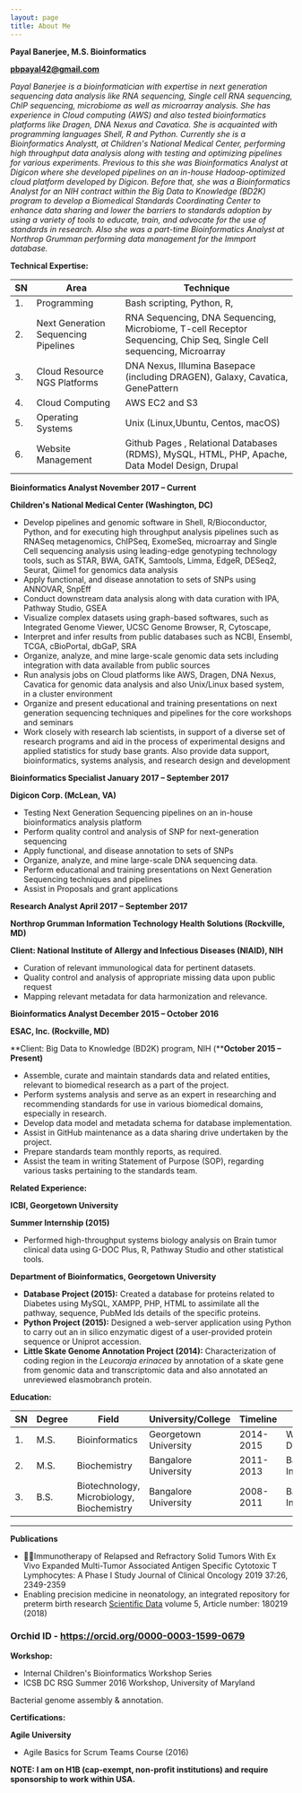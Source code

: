 ```yaml
---
layout: page
title: About Me
---
```


**Payal Banerjee, M.S. Bioinformatics**

[**pbpayal42@gmail.com**](mailto:pbpayal42@gmail.com)                                



_Payal Banerjee is a bioinformatician with expertise in next generation sequencing data analysis like RNA sequencing, Single cell RNA sequencing, ChIP sequencing, microbiome as well as microarray analysis. She has experience in Cloud computing (AWS) and  also tested bioinformatics platforms like Dragen, DNA Nexus and Cavatica. She is acquainted with programming languages Shell, R and Python. Currently she is a Bioinformatics Analystt, at Children&#39;s National Medical Center, performing high throughput data analysis along with testing and optimizing pipelines for various experiments. Previous to this she was Bioinformatics Analyst at Digicon where she developed pipelines on an in-house Hadoop-optimized cloud platform developed by Digicon. Before that, she was a Bioinformatics Analyst for an NIH contract within the Big Data to Knowledge (BD2K) program to develop a Biomedical Standards Coordinating Center to enhance data sharing and lower the barriers to standards adoption by using a variety of tools to educate, train, and advocate for the use of standards in research. Also she was a part-time Bioinformatics Analyst at Northrop Grumman performing data management for the Immport database._

**Technical Expertise:**

| **SN** | **Area** | **Technique** |
| --- | --- | --- |
| 1. | Programming | Bash scripting, Python, R, |
| 2. | Next Generation Sequencing Pipelines | RNA Sequencing, DNA Sequencing, Microbiome, T-cell Receptor Sequencing, Chip Seq, Single Cell sequencing, Microarray |
| 3. | Cloud Resource NGS Platforms | DNA Nexus, Illumina Basepace (including DRAGEN), Galaxy, Cavatica, GenePattern |
| 4. | Cloud Computing | AWS EC2 and S3 |
| 5. | Operating Systems | Unix (Linux,Ubuntu, Centos, macOS) |
| 6. | Website Management | Github Pages , Relational Databases (RDMS), MySQL, HTML, PHP, Apache, Data Model Design, Drupal |



**Bioinformatics Analyst                 November 2017 – Current**

**Children&#39;s National Medical Center (Washington, DC)**

- Develop pipelines and genomic software in Shell, R/Bioconductor, Python, and for executing high throughput analysis pipelines such as RNASeq metagenomics, ChIPSeq, ExomeSeq, microarray  and Single Cell sequencing analysis using leading-edge genotyping technology tools, such as STAR, BWA, GATK, Samtools, Limma, EdgeR, DESeq2, Seurat, Qiime1 for genomics data analysis
- Apply functional, and disease annotation to sets of SNPs using ANNOVAR, SnpEff
- Conduct downstream data analysis along with data curation with IPA, Pathway Studio, GSEA
- Visualize complex datasets using graph-based softwares, such as Integrated Genome Viewer, UCSC Genome Browser, R, Cytoscape,
- Interpret and infer results from public databases such as NCBI, Ensembl, TCGA, cBioPortal, dbGaP, SRA
- Organize, analyze, and mine large-scale genomic data sets including integration with data available from public sources
- Run analysis jobs on Cloud platforms like AWS, Dragen, DNA Nexus, Cavatica for genomic data analysis and also Unix/Linux based system, in a cluster environment
- Organize and present educational and training presentations on next generation sequencing techniques and pipelines for the core workshops and seminars
- Work closely with research lab scientists, in support of a diverse set of research programs and aid in the process of experimental designs and applied statistics for study base grants. Also provide data support, bioinformatics, systems analysis, and research design and development



**Bioinformatics Specialist                    January 2017 – September 2017**

**Digicon Corp. (McLean, VA)**

- Testing Next Generation Sequencing pipelines on an in-house bioinformatics analysis platform
- Perform quality control and analysis of SNP for next-generation sequencing
- Apply functional, and disease annotation to sets of SNPs
- Organize, analyze, and mine large-scale DNA sequencing data.
- Perform educational and training presentations on Next Generation Sequencing techniques and pipelines
- Assist in Proposals and grant applications



**Research Analyst                                                                                          April 2017 – September 2017**

**Northrop Grumman Information Technology Health Solutions (Rockville, MD)**

**Client: National Institute of Allergy and Infectious Diseases (NIAID), NIH**

- Curation of relevant immunological data for pertinent datasets.
- Quality control and analysis of appropriate missing data upon public request
- Mapping relevant metadata for data harmonization and relevance.



**Bioinformatics Analyst                     December 2015 – October 2016**

**ESAC, Inc. (Rockville, MD)**

**Client: Big Data to Knowledge (BD2K) program, NIH (****October 2015 – Present)**

- Assemble, curate and maintain standards data and related entities, relevant to biomedical research as a part of the project.
- Perform systems analysis and serve as an expert in researching and recommending standards for use in various biomedical domains, especially in research.
- Develop data model and metadata schema for database implementation.
- Assist in GitHub maintenance as a data sharing drive undertaken by the project.
- Prepare standards team monthly reports, as required.
- Assist the team in writing Statement of Purpose (SOP), regarding various tasks pertaining to the standards team.

**Related Experience:**

**ICBI, Georgetown University**

**Summer Internship (2015)**

- Performed high-throughput systems biology analysis on Brain tumor clinical data using G-DOC Plus, R, Pathway Studio and other statistical tools.

**Department of Bioinformatics, Georgetown University**

- **Database Project (2015):** Created a database for proteins related to Diabetes using MySQL, XAMPP, PHP, HTML to assimilate all the pathway, sequence, PubMed Ids details of the specific proteins.
- **Python Project (2015):** Designed a web-server application using Python to carry out an in silico enzymatic digest of a user-provided protein sequence or Uniprot accession.
- **Little Skate Genome Annotation Project  (2014):** Characterization of coding region in the _Leucoraja erinacea_ by annotation of a skate gene from genomic data and transcriptomic data and also annotated an unreviewed elasmobranch protein.

**Education:**

| **SN** | **Degree** | **Field** | **University/College** | **Timeline** | **Place** |
| --- | --- | --- | --- | --- | --- |
| 1. | M.S. | Bioinformatics | Georgetown University | 2014-2015 | Washington, DC, USA |
| 2. | M.S. | Biochemistry | Bangalore University | 2011-2013 | Bangalore, India |
| 3. | B.S. | Biotechnology, Microbiology, Biochemistry | Bangalore University | 2008-2011 | Bangalore, India |

** **

**Publications**

- Immunotherapy of Relapsed and Refractory Solid Tumors With Ex Vivo Expanded Multi-Tumor Associated Antigen Specific Cytotoxic T Lymphocytes: A Phase I Study Journal of Clinical Oncology 2019 37:26, 2349-2359
- Enabling precision medicine in neonatology, an integrated repository for preterm birth research [Scientific Data](https://www.nature.com/sdata) volume 5, Article number: 180219 (2018)

### **Orchid ID -** https://orcid.org/0000-0003-1599-0679

**Workshop:**

- Internal Children&#39;s Bioinformatics Workshop Series
- ICSB DC RSG Summer 2016 Workshop, University of Maryland

Bacterial genome assembly &amp; annotation.

**Certifications:**

**Agile University**

- Agile Basics for Scrum Teams Course (2016)

**NOTE: I am on H1B (cap-exempt, non-profit institutions) and require sponsorship to work within USA.**
